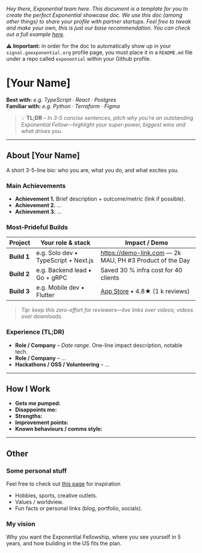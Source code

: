 *Hey there, Exponential team here. This document is a template for you to create the perfect Exponential showcase doc. We use this doc (among other things) to share your profile with partner startups. Feel free to tweak and make your own, this is just our base recommendation. You can check out a full example [here](https://github.com/gulipad/exponential).*

**⚠️ Important:** in order for the doc to automatically show up in your `signal.goexponential.org` profile page, you must place it in a `README.md` file under a repo called `exponential` within your Github profile.

# [Your Name]

**Best with:** *e.g. TypeScript · React · Postgres*  
**Familiar with:** *e.g. Python · Terraform · Figma*

> 💡 **TL;DR** – *In 3-5 concise sentences, pitch why you’re an outstanding Exponential Fellow—highlight your super-power, biggest wins and what drives you.*

---

## About [Your Name]

A short 3-5-line bio: who you are, what you do, and what excites you.

### Main Achievements

- **Achievement 1.** Brief description + outcome/metric (link if possible).  
- **Achievement 2.** …  
- **Achievement 3.** …

### Most-Prideful Builds

| Project | Your role & stack | Impact / Demo |
|---------|-------------------|---------------|
| **Build 1** | e.g. Solo dev • TypeScript + Next.js | <https://demo-link.com> — 2k MAU, PH #3 Product of the Day |
| **Build 2** | e.g. Backend lead • Go + gRPC | Saved 30 % infra cost for 40 clients |
| **Build 3** | e.g. Mobile dev • Flutter | [App Store](https://apps.apple.com/…) • 4.8★ (1 k reviews) |

> *Tip: keep this zero-effort for reviewers—live links over videos; videos over downloads.*

### Experience (TL;DR)

- **Role / Company** – *Date range.* One-line impact description, notable tech.  
- **Role / Company** – …  
- **Hackathons / OSS / Volunteering** – …

---

## How I Work

- **Gets me pumped:** <!-- shipping fast, kind builders, user delight … -->
- **Disappoints me:** <!-- apathy, big egos, over-engineering … -->
- **Strengths:** <!-- rapid prototyping, clear docs, … -->
- **Improvement points:** <!-- candor, delegation, … -->
- **Known behaviours / comms style:** <!-- emoji-heavy 🙌, async-first, inbox-zero … -->

---

## Other

### Some personal stuff

Feel free to check out [this page](https://gulipad.notion.site/This-is-Guli-fbf0f0b4eec54b868a7d92933ad0383a?pvs=74) for inspiration

- Hobbies, sports, creative outlets.  
- Values / worldview.  
- Fun facts or personal links (blog, portfolio, socials).

### My vision

Why you want the Exponential Fellowship, where you see yourself in 5 years, and how building in the US fits the plan.
